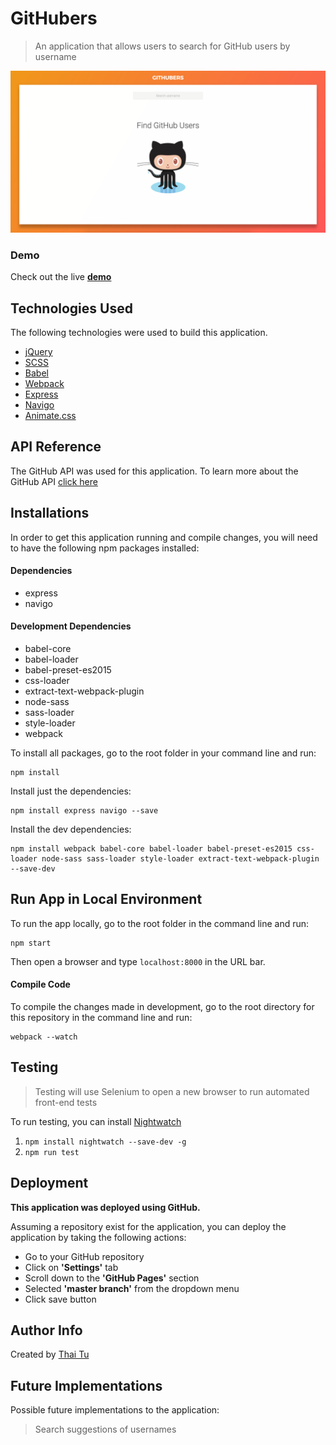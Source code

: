 # GitHubers
> An application that allows users to search for GitHub users by username

[![GitHubers](https://raw.githubusercontent.com/thaitwo/github-users/master/public/assets/githubers-screenshot.png)](https://thaitwo.github.io/github-users)

### Demo

Check out the live [**demo**](https://thaitwo.github.io/github-users)


## Technologies Used

The following technologies were used to build this application.

* [jQuery](https://jquery.com/)
* [SCSS](http://sass-lang.com/)
* [Babel](https://babeljs.io/)
* [Webpack](https://webpack.js.org/)
* [Express](https://expressjs.com/)
* [Navigo](https://github.com/user/krasimir/navigo)
* [Animate.css](https://daneden.github.io/animate.css/)

## API Reference

The GitHub API was used for this application. To learn more about the GitHub API [click here](https://developer.github.com/v3/)

## Installations

In order to get this application running and compile changes, you will need to have the following npm packages installed:

#### Dependencies

* express
* navigo

#### Development Dependencies

* babel-core
* babel-loader
* babel-preset-es2015
* css-loader
* extract-text-webpack-plugin
* node-sass
* sass-loader
* style-loader
* webpack


To install all packages, go to the root folder in your command line and run:

```
npm install
```
Install just the dependencies:

```
npm install express navigo --save
```
Install the dev dependencies:

```
npm install webpack babel-core babel-loader babel-preset-es2015 css-loader node-sass sass-loader style-loader extract-text-webpack-plugin --save-dev
```

## Run App in Local Environment

To run the app locally, go to the root folder in the command line and run:

```
npm start
```

Then open a browser and type `localhost:8000` in the URL bar.

#### Compile Code

To compile the changes made in development, go to the root directory for this repository in the command line and run:

```
webpack --watch
```

## Testing
> Testing will use Selenium to open a new browser to run automated front-end tests

To run testing, you can install [Nightwatch](http://nightwatchjs.org/)

1. `npm install nightwatch --save-dev -g`
2. `npm run test`

## Deployment
**This application was deployed using GitHub.**

Assuming a repository exist for the application, you can deploy the application by taking the following actions:

* Go to your GitHub repository
* Click on **'Settings'** tab
* Scroll down to the **'GitHub Pages'** section
* Selected **'master branch'** from the dropdown menu
* Click save button

## Author Info
Created by [Thai Tu](http://www.thaitwo.com/)


## Future Implementations
Possible future implementations to the application:

> Search suggestions of usernames